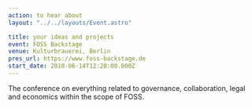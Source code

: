 ```yaml
---
action: to hear about
layout: "../../layouts/Event.astro"

title: your ideas and projects
event: FOSS Backstage
venue: Kulturbrauerei, Berlin
pres_url: https://www.foss-backstage.de
start_date: 2018-06-14T12:20:00.000Z
---
```


The conference on everything related to governance, collaboration, legal and economics within the scope of FOSS.
